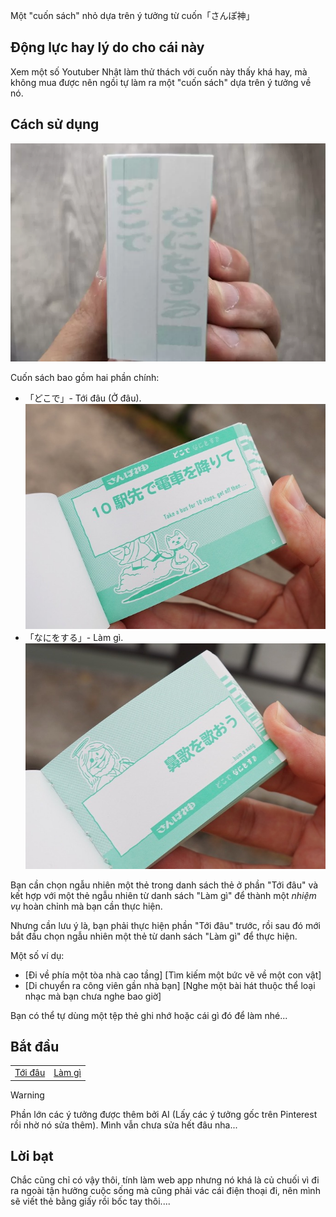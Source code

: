 Một "cuốn sách" nhỏ dựa trên ý tưởng từ cuốn「さんぽ神」

## Động lực hay lý do cho cái này

Xem một số Youtuber Nhật làm thử thách với cuốn này thấy khá hay, mà không mua được nên ngồi tự làm ra một "cuốn sách" dựa trên ý tưởng về nó.

## Cách sử dụng

![](assets/preview1.png)

Cuốn sách bao gồm hai phần chính:

- 「どこで」- Tới đâu (Ở đâu).
    ![](assets/doko.png)
- 「なにをする」- Làm gì.
    ![](assets/nani-wo-suru.png)

Bạn cần chọn ngẫu nhiên một thẻ trong danh sách thẻ ở phần "Tới đâu" và kết hợp với một thẻ ngẫu nhiên từ danh sách "Làm gì" để thành một *nhiệm vụ* hoàn chỉnh mà bạn cần thực hiện.

Nhưng cần lưu ý là, bạn phải thực hiện phần "Tới đâu" trước, rồi sau đó mới bắt đầu chọn ngẫu nhiên một thẻ từ danh sách "Làm gì" để thực hiện.

Một số ví dụ:

- [Đi về phía một tòa nhà cao tầng] [Tìm kiếm một bức vẽ về một con vật]
- [Di chuyển ra công viên gần nhà bạn] [Nghe một bài hát thuộc thể loại nhạc mà bạn chưa nghe bao giờ]

Bạn có thể tự dùng một tệp thẻ ghi nhớ hoặc cái gì đó để làm nhé...

## Bắt đầu

| | |
| --- | --- |
| [Tới đâu](toi-dau.md) | [Làm gì](lam-gi.md) |

> [!WARNING]
>
> Phần lớn các ý tưởng được thêm bởi AI (Lấy các ý tưởng gốc trên Pinterest rồi nhờ nó sửa thêm).
> Mình vẫn chưa sửa hết đâu nha...

## Lời bạt

Chắc cũng chỉ có vậy thôi, tính làm web app nhưng nó khá là củ chuối vì đi ra ngoài tận hưởng cuộc sống mà cũng phải vác cái điện thoại đi, nên mình sẽ viết thẻ bằng giấy rồi bốc tay thôi....


